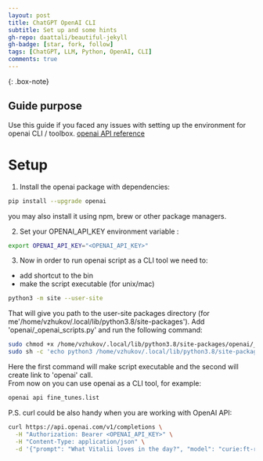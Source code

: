 ```yaml
---
layout: post
title: ChatGPT OpenAI CLI
subtitle: Set up and some hints
gh-repo: daattali/beautiful-jekyll
gh-badge: [star, fork, follow]
tags: [ChatGPT, LLM, Python, OpenAI, CLI]
comments: true
---
```


{: .box-note}

## Guide purpose
Use this guide if you faced any issues with setting up the environment for openai CLI / toolbox.
[openai API reference](https://platform.openai.com/docs/api-reference/introduction)

# Setup
1. Install the openai package with dependencies:
```bash
pip install --upgrade openai
```
you may also install it using npm, brew or other package managers.

2. Set your OPENAI_API_KEY environment variable :
```bash
export OPENAI_API_KEY="<OPENAI_API_KEY>"
```
3. Now in order to run openai script as a CLI tool we need to:  
- add shortcut to the bin
- make the script executable (for unix/mac)
```bash
python3 -m site --user-site
```
That will give you path to the user-site packages directory (for me'/home/vzhukov/.local/lib/python3.8/site-packages'). 
Add 'openai/_openai_scripts.py' and run the following command:
```bash
sudo chmod +x /home/vzhukov/.local/lib/python3.8/site-packages/openai/_openai_scripts.py
sudo sh -c 'echo python3 /home/vzhukov/.local/lib/python3.8/site-packages/openai/_openai_scripts.py \$\@ > /usr/local/bin/openai'
```
Here the first command will make script executable and the second will create link to 'openai' call.  
From now on you can use openai as a CLI tool, for example:
```bash
openai api fine_tunes.list
```


P.S. curl could be also handy when you are working with OpenAI API:
```bash
curl https://api.openai.com/v1/completions \
  -H "Authorization: Bearer <OPENAI_API_KEY>" \
  -H "Content-Type: application/json" \
  -d '{"prompt": "What Vitalii loves in the day?", "model": "curie:ft-responder-2023-06-28-04-36-35"}'
```
